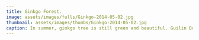 ```yaml
---
title: Ginkgo Forest.
image: assets/images/fulls/Ginkgo-2014-05-02.jpg
thumbnail: assets/images/thumbs/Ginkgo-2014-05-02.jpg
caption: In summer, ginkgo tree is still green and beautiful. Guilin Botanical Garden. 2014.05.02.
---
```

